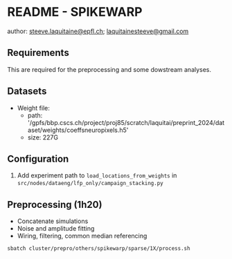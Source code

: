 
# README - SPIKEWARP

author: steeve.laquitaine@epfl.ch; laquitainesteeve@gmail.com

## Requirements 

This are required for the preprocessing and some dowstream analyses.

## Datasets

- Weight file: 
    - path: '/gpfs/bbp.cscs.ch/project/proj85/scratch/laquitai/preprint_2024/dataset/weights/coeffsneuropixels.h5'
    - size: 227G

## Configuration

1. Add experiment path to `load_locations_from_weights` in `src/nodes/dataeng/lfp_only/campaign_stacking.py`

## Preprocessing (1h20)

* Concatenate simulations
* Noise and amplitude fitting
* Wiring, filtering, common median referencing

```bash
sbatch cluster/prepro/others/spikewarp/sparse/1X/process.sh
```